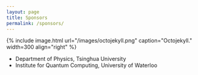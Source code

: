 ```yaml
---
layout: page
title: Sponsors
permalink: /sponsors/
---
```


{% include image.html url="/images/octojekyll.png" caption="Octojekyll." width=300 align="right" %}

- Department of Physics, Tsinghua University
- Institute for Quantum Computing, University of Waterloo